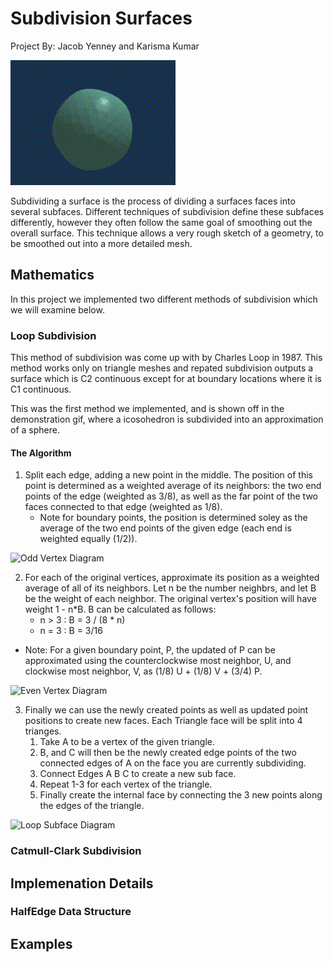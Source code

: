# Subdivision Surfaces 

Project By: Jacob Yenney and Karisma Kumar

![demonstration gif](images/demo.gif)

Subdividing a surface is the process of dividing a surfaces faces into several subfaces.  Different techniques of subdivision define these subfaces differently, however they often follow the same goal of smoothing out the overall surface.  This technique allows a very rough sketch of a geometry, to be smoothed out into a more detailed mesh.

## Mathematics

In this project we implemented two different methods of subdivision which we will examine below.

### Loop Subdivision

This method of subdivision was come up with by Charles Loop in 1987.  This method works only on triangle meshes and repated subdivision outputs a surface which is C2 continuous except for at boundary locations where it is C1 continuous.  

This was the first method we implemented, and is shown off in the demonstration gif, where a icosohedron is subdivided into an approximation of a sphere.

#### The Algorithm

1. Split each edge, adding a new point in the middle.  The position of this point is determined as a weighted average of its neighbors: the two end points of the edge (weighted as 3/8), as well as the far point of the two faces connected to that edge (weighted as 1/8).  
    - Note for boundary points, the position is determined soley as the average of the two end points of the given edge (each end is weighted equally (1/2)).  

![Odd Vertex Diagram]()

2. For each of the original vertices, approximate its position as a weighted average of all of its neighbors. Let n be the number neighbrs, and let B be the weight of each neighbor.  The original vertex's position will have weight 1 - n*B.  B can be calculated as follows:
    - n > 3 : B = 3 / (8 * n)
    - n = 3 : B = 3/16
- Note: For a given boundary point, P, the updated of P can be approximated using the counterclockwise most neighbor, U, and clockwise most neighbor, V, as (1/8) U + (1/8) V + (3/4) P.  

![Even Vertex Diagram]()

3. Finally we can use the newly created points as well as updated point positions to create new faces.  Each Triangle face will be split into 4 trianges.
   1. Take A to be a vertex of the given triangle.
   2. B, and C will then be the newly created edge points of the two connected edges of A on the face you are currently subdividing.
   3. Connect Edges A B C to create a new sub face.
   4. Repeat 1-3 for each vertex of the triangle.
   5. Finally create the internal face by connecting the 3 new points along the edges of the triangle.

![Loop Subface Diagram]()

### Catmull-Clark Subdivision



## Implemenation Details

### HalfEdge Data Structure



## Examples

